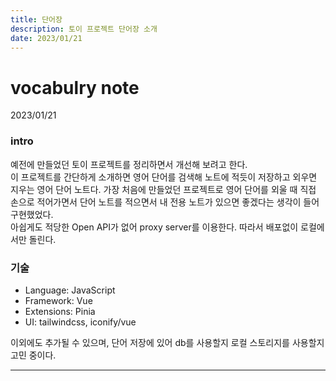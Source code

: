 ```yaml
---
title: 단어장 
description: 토이 프로젝트 단어장 소개
date: 2023/01/21
---
```


# vocabulry note
<div class="flex justify-end text-sm">2023/01/21</div>

### intro
예전에 만들었던 토이 프로젝트를 정리하면서 개선해 보려고 한다.  
이 프로젝트를 간단하게 소개하면 영어 단어를 검색해 노트에 적듯이 저장하고 외우면 지우는 영어 단어 노트다. 가장 처음에 만들었던 프로젝트로 영어 단어를 외울 때 직접 손으로 적어가면서 단어 노트를 적으면서 내 전용 노트가 있으면 좋겠다는 생각이 들어 구현했었다.   
아쉽게도 적당한 Open API가 없어 proxy server를 이용한다. 따라서 배포없이 로컬에서만 돌린다.

### 기술
- Language: JavaScript
- Framework: Vue
- Extensions: Pinia
- UI: tailwindcss, iconify/vue  

이외에도 추가될 수 있으며, 단어 저장에 있어 db를 사용할지 로컬 스토리지를 사용할지 고민 중이다.

---